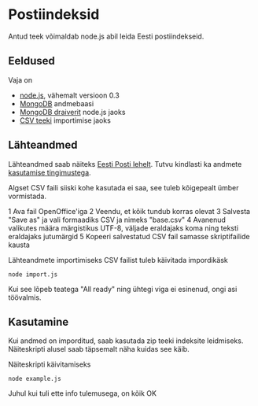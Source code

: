 Postiindeksid
=============

Antud teek võimaldab node.js abil leida Eesti postiindekseid.

Eeldused
--------

Vaja on 

  * [node.js](http://nodejs.org/), vähemalt versioon 0.3
  * [MongoDB](http://www.mongodb.org/) andmebaasi
  * [MongoDB draiverit](https://github.com/christkv/node-mongodb-native) node.js jaoks
  * [CSV teeki](https://github.com/wdavidw/node-csv-parser) importimise jaoks 

Lähteandmed
-----------

Lähteandmed saab näiteks [Eesti Posti lehelt](http://www.post.ee/ariklient_sihtnumbrid_allalaadimiseks). Tutvu kindlasti ka andmete [kasutamise tingimustega](http://www.post.ee/?id=4676). 

Algset CSV faili siiski kohe kasutada ei saa, see tuleb kõigepealt ümber vormistada. 

  1 Ava fail OpenOffice'iga
  2 Veendu, et kõik tundub korras olevat
  3 Salvesta "Save as" ja vali formaadiks CSV ja nimeks "base.csv"
  4 Avanenud valikutes määra märgistikus UTF-8, väljade eraldajaks koma ning teksti eraldajaks jutumärgid
  5 Kopeeri salvestatud CSV fail samasse skriptifailide kausta
  
Lähteandmete importimiseks CSV failist tuleb käivitada impordikäsk

    node import.js
    
Kui see lõpeb teatega "All ready" ning ühtegi viga ei esinenud, ongi asi töövalmis.

Kasutamine
----------

Kui andmed on imporditud, saab kasutada zip teeki indeksite leidmiseks. Näiteskripti alusel saab täpsemalt näha kuidas see käib.

Näiteskripti käivitamiseks

    node example.js
    
Juhul kui tuli ette info tulemusega, on kõik OK